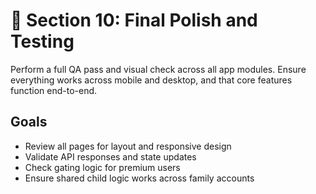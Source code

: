 # 🧼 Section 10: Final Polish and Testing

Perform a full QA pass and visual check across all app modules. Ensure everything works across mobile and desktop, and that core features function end-to-end.

## Goals
- Review all pages for layout and responsive design
- Validate API responses and state updates
- Check gating logic for premium users
- Ensure shared child logic works across family accounts
